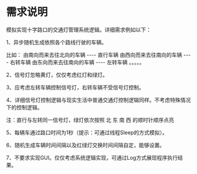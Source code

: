 # 需求说明
模拟实现十字路口的交通灯管理系统逻辑。详细需求例如以下：

1、异步随机生成依照各个路线行驶的车辆。

比如： 由南向而来去往北向的车辆 ---- 直行车辆 由西向而来去往南向的车辆 ---- 右转车辆 由东向而来去往南向的车辆 ---- 左转车辆 。。。。。

2、信号灯忽略黄灯，仅仅考虑红灯和绿灯。

3、应考虑左转车辆控制信号灯，右转车辆不受信号灯控制。

4、详细信号灯控制逻辑与现实生活中普通交通灯控制逻辑同样。不考虑特殊情况下的控制逻辑。

注：直行与左转同一信号灯，绿灯依次按照 北 东 南 西 的顺时针顺序点亮

5、每辆车通过路口时间为1秒（提示：可通过线程Sleep的方式模拟）。

6、随机生成车辆时间间隔以及红绿灯交换时间间隔自定，能够设置。

7、不要求实现GUI。仅仅考虑系统逻辑实现，可通过Log方式展现程序执行结果。